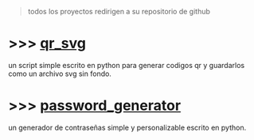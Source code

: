 > todos los proyectos redirigen a su repositorio de github

# >>> [qr_svg](https://github.com/nsecdopamine/qrsvggenerator)

un script simple escrito en python para generar codigos qr y guardarlos como un archivo svg sin fondo.

# >>> [password_generator](https://github.com/nsecdopamine/passwordgenerator)

un generador de contraseñas simple y personalizable escrito en python.